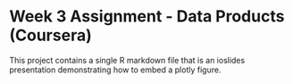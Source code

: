 # Week 3 Assignment - Data Products (Coursera)

This project contains a single R markdown file that is an ioslides presentation
demonstrating how to embed a plotly figure.
